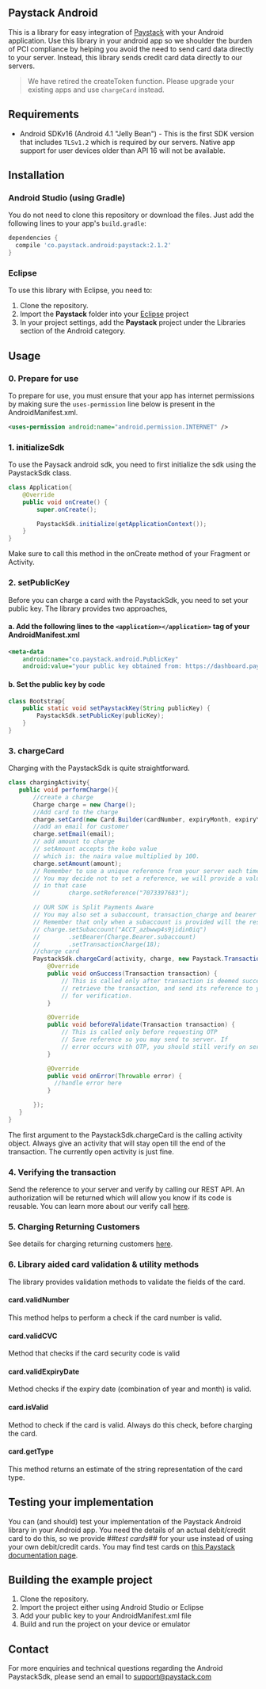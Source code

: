 ## Paystack Android

This is a library for easy integration of [Paystack](https://paystack.com) with your Android application. Use this
library in your android app so we shoulder the burden of PCI compliance by helping you
avoid the need to send card data directly to your server. Instead, this library sends credit
card data directly to our servers.

> We have retired the createToken function. Please upgrade your existing apps and use `chargeCard` instead.

## Requirements
- Android SDKv16 (Android 4.1 "Jelly Bean") - This is the first SDK version that includes
`TLSv1.2` which is required by our servers. Native app support for user devices older than
API 16 will not be available.

## Installation

### Android Studio (using Gradle)
You do not need to clone this repository or download the files. Just add the following lines to your app's `build.gradle`:

```gradle
dependencies {
  compile 'co.paystack.android:paystack:2.1.2'
}
```

### Eclipse
To use this library with Eclipse, you need to:

1. Clone the repository.
2. Import the **Paystack** folder into your [Eclipse](http://help.eclipse.org/juno/topic/org.eclipse.platform.doc.user/tasks/tasks-importproject.htm) project
3. In your project settings, add the **Paystack** project under the Libraries section of the Android category.

## Usage

### 0. Prepare for use

To prepare for use, you must ensure that your app has internet permissions by making sure the `uses-permission` line below is present in the AndroidManifest.xml.

```xml
<uses-permission android:name="android.permission.INTERNET" />
```

### 1. initializeSdk

To use the Paysack android sdk, you need to first initialize the sdk using the PaystackSdk class.

```java
class Application{
    @Override
    public void onCreate() {
        super.onCreate();

        PaystackSdk.initialize(getApplicationContext());
    }
}
```

Make sure to call this method in the onCreate method of your Fragment or Activity.

### 2. setPublicKey

Before you can charge a card with the PaystackSdk, you need to set your public key. The library provides two approaches,

#### a. Add the following lines to the `<application></application>` tag of your AndroidManifest.xml

```xml
<meta-data
    android:name="co.paystack.android.PublicKey"
    android:value="your public key obtained from: https://dashboard.paystack.co/#/settings/developer"/>
```

#### b. Set the public key by code

```java
class Bootstrap{
    public static void setPaystackKey(String publicKey) {
        PaystackSdk.setPublicKey(publicKey);
    }
}
```

### 3. chargeCard
Charging with the PaystackSdk is quite straightforward.
```java
class chargingActivity{
   public void performCharge(){
       //create a charge
       Charge charge = new Charge();
       //Add card to the charge
       charge.setCard(new Card.Builder(cardNumber, expiryMonth, expiryYear, cvc).build());
       //add an email for customer
       charge.setEmail(email);
       // add amount to charge
       // setAmount accepts the kobo value
       // which is: the naira value multiplied by 100.
       charge.setAmount(amount);
       // Remember to use a unique reference from your server each time.
       // You may decide not to set a reference, we will provide a value
       // in that case
       //        charge.setReference("7073397683");

       // OUR SDK is Split Payments Aware
       // You may also set a subaccount, transaction_charge and bearer
       // Remember that only when a subaccount is provided will the rest be used
       // charge.setSubaccount("ACCT_azbwwp4s9jidin0iq")
       //        .setBearer(Charge.Bearer.subaccount)
       //        .setTransactionCharge(18);
       //charge card
       PaystackSdk.chargeCard(activity, charge, new Paystack.TransactionCallback() {
           @Override
           public void onSuccess(Transaction transaction) {
               // This is called only after transaction is deemed successful
               // retrieve the transaction, and send its reference to your server
               // for verification.
           }

           @Override
           public void beforeValidate(Transaction transaction) {
               // This is called only before requesting OTP
               // Save reference so you may send to server. If
               // error occurs with OTP, you should still verify on server
           }

           @Override
           public void onError(Throwable error) {
             //handle error here
           }

       });
   }
}
```
The first argument to the PaystackSdk.chargeCard is the calling activity object. Always
give an activity that will stay open till the end of the transaction. The currently
open activity is just fine.

### 4. Verifying the transaction
Send the reference to your server and verify by calling our REST API. An authorization will be returned which
will allow you know if its code is reusable. You can learn more about our verify call [here](https://developers.paystack.co/docs/verifying-transactions).

### 5. Charging Returning Customers
See details for charging returning customers [here](https://developers.paystack.co/docs/charging-returning-customers).

### 6. Library aided card validation & utility methods
The library provides validation methods to validate the fields of the card.

#### card.validNumber
This method helps to perform a check if the card number is valid.

#### card.validCVC
Method that checks if the card security code is valid

#### card.validExpiryDate
Method checks if the expiry date (combination of year and month) is valid.

#### card.isValid
Method to check if the card is valid. Always do this check, before charging the card.

#### card.getType
This method returns an estimate of the string representation of the card type.

## Testing your implementation
You can (and should) test your implementation of the Paystack Android library in your Android app. You need the details of an
actual debit/credit card to do this, so we provide ##_test cards_## for your use instead of using your own debit/credit cards. 
You may find test cards on [this Paystack documentation page](https://developers.paystack.co/docs/test-cards).

## Building the example project

1. Clone the repository.
2. Import the project either using Android Studio or Eclipse
3. Add your public key to your AndroidManifest.xml file
4. Build and run the project on your device or emulator

## Contact

For more enquiries and technical questions regarding the Android PaystackSdk, please send an email to support@paystack.com
